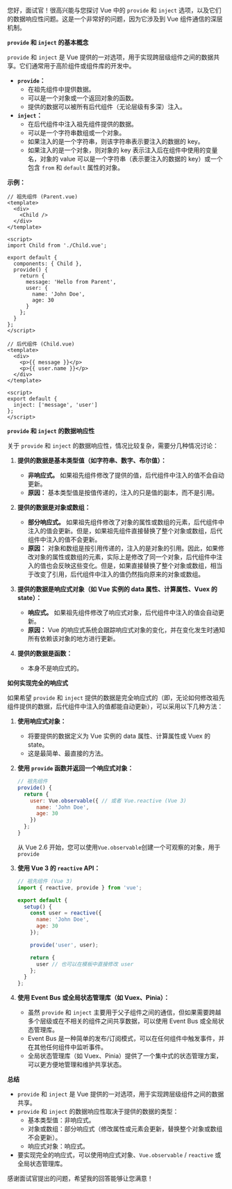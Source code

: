 您好，面试官！很高兴能与您探讨 Vue 中的 `provide` 和 `inject` 选项，以及它们的数据响应性问题。这是一个非常好的问题，因为它涉及到 Vue 组件通信的深层机制。

**`provide` 和 `inject` 的基本概念**

`provide` 和 `inject` 是 Vue 提供的一对选项，用于实现跨层级组件之间的数据共享。它们通常用于高阶组件或组件库的开发中。

*   **`provide`：**
    *   在祖先组件中提供数据。
    *   可以是一个对象或一个返回对象的函数。
    *   提供的数据可以被所有后代组件（无论层级有多深）注入。
*   **`inject`：**
    *   在后代组件中注入祖先组件提供的数据。
    *   可以是一个字符串数组或一个对象。
    *   如果注入的是一个字符串，则该字符串表示要注入的数据的 key。
    *   如果注入的是一个对象，则对象的 key 表示注入后在组件中使用的变量名，对象的 value 可以是一个字符串（表示要注入的数据的 key）或一个包含 `from` 和 `default` 属性的对象。

**示例：**

```vue
// 祖先组件 (Parent.vue)
<template>
  <div>
    <Child />
  </div>
</template>

<script>
import Child from './Child.vue';

export default {
  components: { Child },
  provide() {
    return {
      message: 'Hello from Parent',
      user: {
        name: 'John Doe',
        age: 30
      }
    };
  }
};
</script>

// 后代组件 (Child.vue)
<template>
  <div>
    <p>{{ message }}</p>
    <p>{{ user.name }}</p>
  </div>
</template>

<script>
export default {
  inject: ['message', 'user']
};
</script>
```

**`provide` 和 `inject` 的数据响应性**

关于 `provide` 和 `inject` 的数据响应性，情况比较复杂，需要分几种情况讨论：

1.  **提供的数据是基本类型值（如字符串、数字、布尔值）：**

    *   **非响应式。** 如果祖先组件修改了提供的值，后代组件中注入的值不会自动更新。
    *   **原因：** 基本类型值是按值传递的，注入的只是值的副本，而不是引用。

2.  **提供的数据是对象或数组：**

    *   **部分响应式。** 如果祖先组件修改了对象的属性或数组的元素，后代组件中注入的值会更新。但是，如果祖先组件直接替换了整个对象或数组，后代组件中注入的值不会更新。
    *   **原因：** 对象和数组是按引用传递的，注入的是对象的引用。因此，如果修改对象的属性或数组的元素，实际上是修改了同一个对象，后代组件中注入的值也会反映这些变化。但是，如果直接替换了整个对象或数组，相当于改变了引用，后代组件中注入的值仍然指向原来的对象或数组。

3.  **提供的数据是响应式对象（如 Vue 实例的 data 属性、计算属性、Vuex 的 state）：**

    *   **响应式。** 如果祖先组件修改了响应式对象，后代组件中注入的值会自动更新。
    *   **原因：** Vue 的响应式系统会跟踪响应式对象的变化，并在变化发生时通知所有依赖该对象的地方进行更新。

4.  **提供的数据是函数：**
    *    本身不是响应式的。

**如何实现完全的响应式**

如果希望 `provide` 和 `inject` 提供的数据是完全响应式的（即，无论如何修改祖先组件提供的数据，后代组件中注入的值都能自动更新），可以采用以下几种方法：

1.  **使用响应式对象：**
    *   将要提供的数据定义为 Vue 实例的 data 属性、计算属性或 Vuex 的 state。
    *   这是最简单、最直接的方法。

2.  **使用 `provide` 函数并返回一个响应式对象：**

    ```javascript
    // 祖先组件
    provide() {
      return {
        user: Vue.observable({ // 或者 Vue.reactive (Vue 3)
          name: 'John Doe',
          age: 30
        })
      };
    }
    ```
    从 Vue 2.6 开始，您可以使用`Vue.observable`创建一个可观察的对象，用于`provide`

3.  **使用 Vue 3 的 `reactive` API：**

    ```javascript
    // 祖先组件 (Vue 3)
    import { reactive, provide } from 'vue';

    export default {
      setup() {
        const user = reactive({
          name: 'John Doe',
          age: 30
        });

        provide('user', user);

        return {
          user // 也可以在模板中直接修改 user
        };
      }
    };
    ```

4.  **使用 Event Bus 或全局状态管理库（如 Vuex、Pinia）：**
    *   虽然 `provide` 和 `inject` 主要用于父子组件之间的通信，但如果需要跨越多个层级或在不相关的组件之间共享数据，可以使用 Event Bus 或全局状态管理库。
    *   Event Bus 是一种简单的发布/订阅模式，可以在任何组件中触发事件，并在其他任何组件中监听事件。
    *   全局状态管理库（如 Vuex、Pinia）提供了一个集中式的状态管理方案，可以更方便地管理和维护共享状态。

**总结**

*   `provide` 和 `inject` 是 Vue 提供的一对选项，用于实现跨层级组件之间的数据共享。
*   `provide` 和 `inject` 的数据响应性取决于提供的数据的类型：
    *   基本类型值：非响应式。
    *   对象或数组：部分响应式（修改属性或元素会更新，替换整个对象或数组不会更新）。
    *   响应式对象：响应式。
*   要实现完全的响应式，可以使用响应式对象、`Vue.observable` / `reactive` 或全局状态管理库。

感谢面试官提出的问题，希望我的回答能够让您满意！
